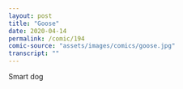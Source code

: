 ```yaml
---
layout: post
title: "Goose"
date: 2020-04-14
permalink: /comic/194
comic-source: "assets/images/comics/goose.jpg"
transcript: ""
---
```


Smart dog
